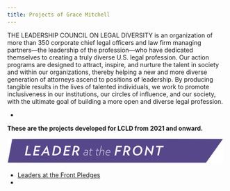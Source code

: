 ```yaml
---
title: Projects of Grace Mitchell
---
```


THE LEADERSHIP COUNCIL ON LEGAL DIVERSITY is an organization of more than 350 corporate chief legal officers and law firm managing partners—the leadership of the profession—who have dedicated themselves to creating a truly diverse U.S. legal profession. Our action programs are designed to attract, inspire, and nurture the talent in society and within our organizations, thereby helping a new and more diverse generation of attorneys ascend to positions of leadership. By producing tangible results in the lives of talented individuals, we work to promote inclusiveness in our institutions, our circles of influence, and our society, with the ultimate goal of building a more open and diverse legal profession.


-
**These are the projects developed for LCLD from 2021 and onward.**

![My Picture](/Pics/Leader_at_the_Front_Band_sRCu8Qp.png)

- [Leaders at the Front Pledges](/Projects/index.md)
-



